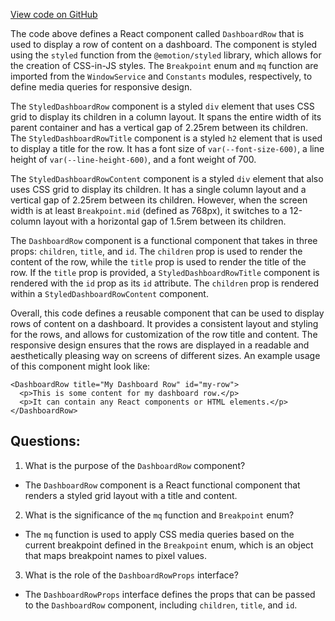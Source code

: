 [View code on GitHub](https://github.com/technologiestiftung/kulturdaten-frontend/blob/master/components/Dasboard/DashboardRow.tsx)

The code above defines a React component called `DashboardRow` that is used to display a row of content on a dashboard. The component is styled using the `styled` function from the `@emotion/styled` library, which allows for the creation of CSS-in-JS styles. The `Breakpoint` enum and `mq` function are imported from the `WindowService` and `Constants` modules, respectively, to define media queries for responsive design.

The `StyledDashboardRow` component is a styled `div` element that uses CSS grid to display its children in a column layout. It spans the entire width of its parent container and has a vertical gap of 2.25rem between its children. The `StyledDashboardRowTitle` component is a styled `h2` element that is used to display a title for the row. It has a font size of `var(--font-size-600)`, a line height of `var(--line-height-600)`, and a font weight of 700.

The `StyledDashboardRowContent` component is a styled `div` element that also uses CSS grid to display its children. It has a single column layout and a vertical gap of 2.25rem between its children. However, when the screen width is at least `Breakpoint.mid` (defined as 768px), it switches to a 12-column layout with a horizontal gap of 1.5rem between its children.

The `DashboardRow` component is a functional component that takes in three props: `children`, `title`, and `id`. The `children` prop is used to render the content of the row, while the `title` prop is used to render the title of the row. If the `title` prop is provided, a `StyledDashboardRowTitle` component is rendered with the `id` prop as its `id` attribute. The `children` prop is rendered within a `StyledDashboardRowContent` component.

Overall, this code defines a reusable component that can be used to display rows of content on a dashboard. It provides a consistent layout and styling for the rows, and allows for customization of the row title and content. The responsive design ensures that the rows are displayed in a readable and aesthetically pleasing way on screens of different sizes. An example usage of this component might look like:

```
<DashboardRow title="My Dashboard Row" id="my-row">
  <p>This is some content for my dashboard row.</p>
  <p>It can contain any React components or HTML elements.</p>
</DashboardRow>
```
## Questions: 
 1. What is the purpose of the `DashboardRow` component?
- The `DashboardRow` component is a React functional component that renders a styled grid layout with a title and content.

2. What is the significance of the `mq` function and `Breakpoint` enum?
- The `mq` function is used to apply CSS media queries based on the current breakpoint defined in the `Breakpoint` enum, which is an object that maps breakpoint names to pixel values.

3. What is the role of the `DashboardRowProps` interface?
- The `DashboardRowProps` interface defines the props that can be passed to the `DashboardRow` component, including `children`, `title`, and `id`.